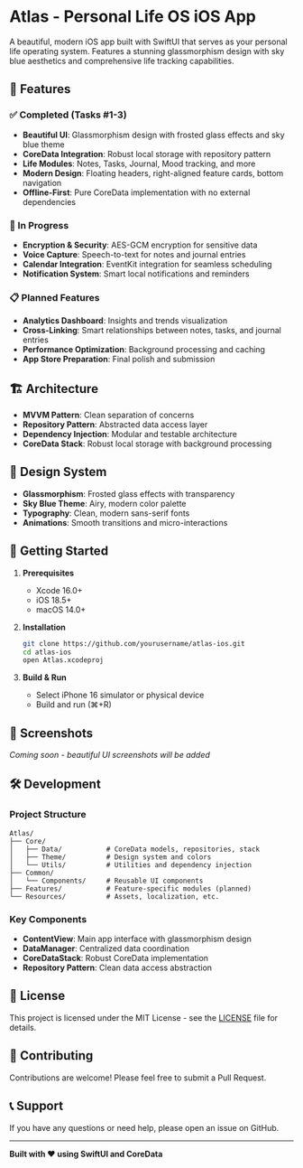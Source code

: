 # Atlas - Personal Life OS iOS App

A beautiful, modern iOS app built with SwiftUI that serves as your personal life operating system. Features a stunning glassmorphism design with sky blue aesthetics and comprehensive life tracking capabilities.

## 🌟 Features

### ✅ Completed (Tasks #1-3)
- **Beautiful UI**: Glassmorphism design with frosted glass effects and sky blue theme
- **CoreData Integration**: Robust local storage with repository pattern
- **Life Modules**: Notes, Tasks, Journal, Mood tracking, and more
- **Modern Design**: Floating headers, right-aligned feature cards, bottom navigation
- **Offline-First**: Pure CoreData implementation with no external dependencies

### 🚧 In Progress
- **Encryption & Security**: AES-GCM encryption for sensitive data
- **Voice Capture**: Speech-to-text for notes and journal entries
- **Calendar Integration**: EventKit integration for seamless scheduling
- **Notification System**: Smart local notifications and reminders

### 📋 Planned Features
- **Analytics Dashboard**: Insights and trends visualization
- **Cross-Linking**: Smart relationships between notes, tasks, and journal entries
- **Performance Optimization**: Background processing and caching
- **App Store Preparation**: Final polish and submission

## 🏗️ Architecture

- **MVVM Pattern**: Clean separation of concerns
- **Repository Pattern**: Abstracted data access layer
- **Dependency Injection**: Modular and testable architecture
- **CoreData Stack**: Robust local storage with background processing

## 🎨 Design System

- **Glassmorphism**: Frosted glass effects with transparency
- **Sky Blue Theme**: Airy, modern color palette
- **Typography**: Clean, modern sans-serif fonts
- **Animations**: Smooth transitions and micro-interactions

## 🚀 Getting Started

1. **Prerequisites**
   - Xcode 16.0+
   - iOS 18.5+
   - macOS 14.0+

2. **Installation**
   ```bash
   git clone https://github.com/yourusername/atlas-ios.git
   cd atlas-ios
   open Atlas.xcodeproj
   ```

3. **Build & Run**
   - Select iPhone 16 simulator or physical device
   - Build and run (⌘+R)

## 📱 Screenshots

*Coming soon - beautiful UI screenshots will be added*

## 🛠️ Development

### Project Structure
```
Atlas/
├── Core/
│   ├── Data/           # CoreData models, repositories, stack
│   ├── Theme/          # Design system and colors
│   └── Utils/          # Utilities and dependency injection
├── Common/
│   └── Components/     # Reusable UI components
├── Features/           # Feature-specific modules (planned)
└── Resources/          # Assets, localization, etc.
```

### Key Components
- **ContentView**: Main app interface with glassmorphism design
- **DataManager**: Centralized data coordination
- **CoreDataStack**: Robust CoreData implementation
- **Repository Pattern**: Clean data access abstraction

## 📄 License

This project is licensed under the MIT License - see the [LICENSE](LICENSE) file for details.

## 🤝 Contributing

Contributions are welcome! Please feel free to submit a Pull Request.

## 📞 Support

If you have any questions or need help, please open an issue on GitHub.

---

**Built with ❤️ using SwiftUI and CoreData**
